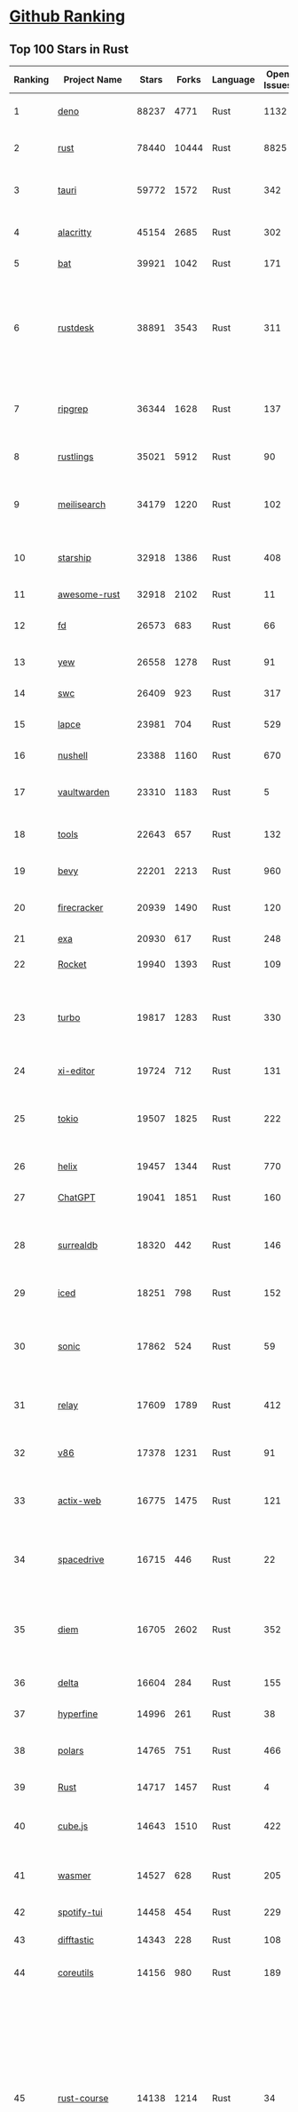[Github Ranking](../README.md)
==========

## Top 100 Stars in Rust

| Ranking | Project Name | Stars | Forks | Language | Open Issues | Description | Last Commit |
| ------- | ------------ | ----- | ----- | -------- | ----------- | ----------- | ----------- |
| 1 | [deno](https://github.com/denoland/deno) | 88237 | 4771 | Rust | 1132 | A modern runtime for JavaScript and TypeScript. | 2023-03-03T08:38:08Z |
| 2 | [rust](https://github.com/rust-lang/rust) | 78440 | 10444 | Rust | 8825 | Empowering everyone to build reliable and efficient software. | 2023-03-03T09:59:45Z |
| 3 | [tauri](https://github.com/tauri-apps/tauri) | 59772 | 1572 | Rust | 342 | Build smaller, faster, and more secure desktop applications with a web frontend. | 2023-03-03T04:06:16Z |
| 4 | [alacritty](https://github.com/alacritty/alacritty) | 45154 | 2685 | Rust | 302 | A cross-platform, OpenGL terminal emulator. | 2023-03-03T06:38:18Z |
| 5 | [bat](https://github.com/sharkdp/bat) | 39921 | 1042 | Rust | 171 | A cat(1) clone with wings. | 2023-03-03T06:15:00Z |
| 6 | [rustdesk](https://github.com/rustdesk/rustdesk) | 38891 | 3543 | Rust | 311 | Open source virtual / remote desktop infrastructure for everyone! The open source TeamViewer alternative. Display and control your PC and Android devices from anywhere at anytime. | 2023-03-03T09:11:15Z |
| 7 | [ripgrep](https://github.com/BurntSushi/ripgrep) | 36344 | 1628 | Rust | 137 | ripgrep recursively searches directories for a regex pattern while respecting your gitignore | 2023-03-02T00:20:35Z |
| 8 | [rustlings](https://github.com/rust-lang/rustlings) | 35021 | 5912 | Rust | 90 | :crab: Small exercises to get you used to reading and writing Rust code! | 2023-03-01T07:19:16Z |
| 9 | [meilisearch](https://github.com/meilisearch/meilisearch) | 34179 | 1220 | Rust | 102 | A lightning-fast search engine that fits effortlessly into your apps, websites, and workflow. | 2023-03-02T20:28:09Z |
| 10 | [starship](https://github.com/starship/starship) | 32918 | 1386 | Rust | 408 | ☄🌌️  The minimal, blazing-fast, and infinitely customizable prompt for any shell! | 2023-03-03T03:36:58Z |
| 11 | [awesome-rust](https://github.com/rust-unofficial/awesome-rust) | 32918 | 2102 | Rust | 11 | A curated list of Rust code and resources. | 2023-03-02T19:02:06Z |
| 12 | [fd](https://github.com/sharkdp/fd) | 26573 | 683 | Rust | 66 | A simple, fast and user-friendly alternative to 'find' | 2023-03-03T07:27:09Z |
| 13 | [yew](https://github.com/yewstack/yew) | 26558 | 1278 | Rust | 91 | Rust / Wasm framework for building client web apps | 2023-03-01T04:01:43Z |
| 14 | [swc](https://github.com/swc-project/swc) | 26409 | 923 | Rust | 317 | Rust-based platform for the Web | 2023-03-03T05:17:41Z |
| 15 | [lapce](https://github.com/lapce/lapce) | 23981 | 704 | Rust | 529 | Lightning-fast and Powerful Code Editor written in Rust | 2023-03-03T06:19:54Z |
| 16 | [nushell](https://github.com/nushell/nushell) | 23388 | 1160 | Rust | 670 | A new type of shell | 2023-03-03T10:03:01Z |
| 17 | [vaultwarden](https://github.com/dani-garcia/vaultwarden) | 23310 | 1183 | Rust | 5 | Unofficial Bitwarden compatible server written in Rust, formerly known as bitwarden_rs | 2023-03-02T18:17:49Z |
| 18 | [tools](https://github.com/rome/tools) | 22643 | 657 | Rust | 132 | Unified developer tools for JavaScript, TypeScript, and the web | 2023-03-01T21:48:37Z |
| 19 | [bevy](https://github.com/bevyengine/bevy) | 22201 | 2213 | Rust | 960 | A refreshingly simple data-driven game engine built in Rust | 2023-03-03T08:21:34Z |
| 20 | [firecracker](https://github.com/firecracker-microvm/firecracker) | 20939 | 1490 | Rust | 120 | Secure and fast microVMs for serverless computing. | 2023-03-02T19:19:44Z |
| 21 | [exa](https://github.com/ogham/exa) | 20930 | 617 | Rust | 248 | A modern replacement for ‘ls’. | 2023-03-01T19:49:40Z |
| 22 | [Rocket](https://github.com/SergioBenitez/Rocket) | 19940 | 1393 | Rust | 109 | A web framework for Rust. | 2023-02-26T10:55:34Z |
| 23 | [turbo](https://github.com/vercel/turbo) | 19817 | 1283 | Rust | 330 | Incremental bundler and build system optimized for JavaScript and TypeScript, written in Rust – including Turbopack and Turborepo. | 2023-03-03T09:56:01Z |
| 24 | [xi-editor](https://github.com/xi-editor/xi-editor) | 19724 | 712 | Rust | 131 | A modern editor with a backend written in Rust. | 2023-02-01T16:30:16Z |
| 25 | [tokio](https://github.com/tokio-rs/tokio) | 19507 | 1825 | Rust | 222 | A runtime for writing reliable asynchronous applications with Rust. Provides I/O, networking, scheduling, timers, ... | 2023-03-01T23:42:20Z |
| 26 | [helix](https://github.com/helix-editor/helix) | 19457 | 1344 | Rust | 770 | A post-modern modal text editor. | 2023-03-03T09:10:11Z |
| 27 | [ChatGPT](https://github.com/lencx/ChatGPT) | 19041 | 1851 | Rust | 160 | 🔮 ChatGPT Desktop Application (Mac, Windows and Linux) | 2023-03-02T13:26:16Z |
| 28 | [surrealdb](https://github.com/surrealdb/surrealdb) | 18320 | 442 | Rust | 146 | A scalable, distributed, collaborative, document-graph database, for the realtime web | 2023-03-02T17:02:08Z |
| 29 | [iced](https://github.com/iced-rs/iced) | 18251 | 798 | Rust | 152 | A cross-platform GUI library for Rust, inspired by Elm | 2023-03-03T08:08:23Z |
| 30 | [sonic](https://github.com/valeriansaliou/sonic) | 17862 | 524 | Rust | 59 | 🦔 Fast, lightweight & schema-less search backend. An alternative to Elasticsearch that runs on a few MBs of RAM. | 2023-01-08T19:14:14Z |
| 31 | [relay](https://github.com/facebook/relay) | 17609 | 1789 | Rust | 412 | Relay is a JavaScript framework for building data-driven React applications. | 2023-03-02T19:04:39Z |
| 32 | [v86](https://github.com/copy/v86) | 17378 | 1231 | Rust | 91 | x86 virtualization in your browser, recompiling x86 to wasm on the fly | 2023-02-20T10:45:27Z |
| 33 | [actix-web](https://github.com/actix/actix-web) | 16775 | 1475 | Rust | 121 | Actix Web is a powerful, pragmatic, and extremely fast web framework for Rust. | 2023-03-02T17:11:46Z |
| 34 | [spacedrive](https://github.com/spacedriveapp/spacedrive) | 16715 | 446 | Rust | 22 | Spacedrive is an open source cross-platform file explorer, powered by a virtual distributed filesystem written in Rust. | 2023-03-03T09:22:39Z |
| 35 | [diem](https://github.com/diem/diem) | 16705 | 2602 | Rust | 352 | Diem’s mission is to build a trusted and innovative financial network that empowers people and businesses around the world. | 2023-03-03T06:36:45Z |
| 36 | [delta](https://github.com/dandavison/delta) | 16604 | 284 | Rust | 155 | A syntax-highlighting pager for git, diff, and grep output | 2023-03-02T22:24:06Z |
| 37 | [hyperfine](https://github.com/sharkdp/hyperfine) | 14996 | 261 | Rust | 38 | A command-line benchmarking tool | 2023-03-01T07:42:58Z |
| 38 | [polars](https://github.com/pola-rs/polars) | 14765 | 751 | Rust | 466 | Fast multi-threaded, hybrid-out-of-core DataFrame library in Rust \| Python \| Node.js | 2023-03-03T10:00:01Z |
| 39 | [Rust](https://github.com/TheAlgorithms/Rust) | 14717 | 1457 | Rust | 4 |  All Algorithms implemented in Rust  | 2023-03-02T13:53:58Z |
| 40 | [cube.js](https://github.com/cube-js/cube.js) | 14643 | 1510 | Rust | 422 | 📊  Cube — The Semantic Layer for Building Data Applications | 2023-03-03T05:29:47Z |
| 41 | [wasmer](https://github.com/wasmerio/wasmer) | 14527 | 628 | Rust | 205 | 🚀 The leading WebAssembly Runtime supporting WASI and Emscripten | 2023-03-03T06:58:15Z |
| 42 | [spotify-tui](https://github.com/Rigellute/spotify-tui) | 14458 | 454 | Rust | 229 | Spotify for the terminal written in Rust 🚀 | 2023-01-20T22:39:05Z |
| 43 | [difftastic](https://github.com/Wilfred/difftastic) | 14343 | 228 | Rust | 108 | a structural diff that understands syntax 🟥🟩 | 2023-03-03T08:29:45Z |
| 44 | [coreutils](https://github.com/uutils/coreutils) | 14156 | 980 | Rust | 189 | Cross-platform Rust rewrite of the GNU coreutils | 2023-03-03T06:44:26Z |
| 45 | [rust-course](https://github.com/sunface/rust-course) | 14138 | 1214 | Rust | 34 | “连续六年成为全世界最受喜爱的语言，无 GC 也无需手动内存管理、极高的性能和安全性、过程/OO/函数式编程、优秀的包管理、JS 未来基石" — 工作之余的第二语言来试试 Rust 吧。<<Rust语言圣经>>拥有全面且深入的讲解、生动贴切的示例、德芙般丝滑的内容，甚至还有JS程序员关注的 WASM 和 Deno 等专题。这可能是目前最用心的 Rust 中文学习教程 / Book  | 2023-03-03T09:56:40Z |
| 46 | [RustPython](https://github.com/RustPython/RustPython) | 13760 | 930 | Rust | 219 | A Python Interpreter written in Rust | 2023-03-03T07:40:43Z |
| 47 | [egui](https://github.com/emilk/egui) | 13733 | 973 | Rust | 349 | egui: an easy-to-use immediate mode GUI in Rust that runs on both web and native | 2023-03-03T02:09:30Z |
| 48 | [anki](https://github.com/ankitects/anki) | 13356 | 1671 | Rust | 107 | Anki for desktop computers | 2023-03-03T09:36:04Z |
| 49 | [vector](https://github.com/vectordotdev/vector) | 12871 | 1028 | Rust | 1612 | A high-performance observability data pipeline. | 2023-03-03T05:19:22Z |
| 50 | [tikv](https://github.com/tikv/tikv) | 12735 | 1921 | Rust | 969 | Distributed transactional key-value database, originally created to complement TiDB | 2023-03-03T09:35:46Z |
| 51 | [mdBook](https://github.com/rust-lang/mdBook) | 12685 | 1296 | Rust | 359 | Create book from markdown files. Like Gitbook but implemented in Rust | 2023-03-02T20:41:55Z |
| 52 | [navi](https://github.com/denisidoro/navi) | 12541 | 452 | Rust | 48 | An interactive cheatsheet tool for the command-line | 2022-12-21T11:06:29Z |
| 53 | [gitui](https://github.com/extrawurst/gitui) | 12446 | 392 | Rust | 104 | Blazing 💥 fast terminal-ui for git written in rust 🦀 | 2023-03-03T02:58:22Z |
| 54 | [book](https://github.com/rust-lang/book) | 11655 | 2742 | Rust | 171 | The Rust Programming Language | 2023-02-28T12:00:52Z |
| 55 | [wasmtime](https://github.com/bytecodealliance/wasmtime) | 11595 | 933 | Rust | 487 | A fast and secure runtime for WebAssembly | 2023-03-03T02:33:48Z |
| 56 | [ruffle](https://github.com/ruffle-rs/ruffle) | 11553 | 587 | Rust | 2320 | A Flash Player emulator written in Rust | 2023-03-03T09:54:25Z |
| 57 | [Pake](https://github.com/tw93/Pake) | 11537 | 870 | Rust | 4 | 🤱🏻 Turn any webpage into a desktop app with Rust.  🤱🏻 很简单的用 Rust 打包网页生成很小的桌面 App | 2023-03-03T07:55:48Z |
| 58 | [rust-analyzer](https://github.com/rust-lang/rust-analyzer) | 11496 | 1185 | Rust | 1175 | A Rust compiler front-end for IDEs | 2023-03-03T10:03:07Z |
| 59 | [carbonyl](https://github.com/fathyb/carbonyl) | 11468 | 251 | Rust | 28 | Chromium running inside your terminal | 2023-02-26T21:31:10Z |
| 60 | [hyper](https://github.com/hyperium/hyper) | 11328 | 1339 | Rust | 176 | An HTTP library for Rust | 2023-03-02T19:08:04Z |
| 61 | [tree-sitter](https://github.com/tree-sitter/tree-sitter) | 11027 | 636 | Rust | 348 | An incremental parsing system for programming tools | 2023-03-01T02:29:20Z |
| 62 | [static-analysis](https://github.com/analysis-tools-dev/static-analysis) | 10940 | 1231 | Rust | 0 | ⚙️ A curated list of static analysis (SAST) tools and linters for all programming languages, config files, build tools, and more. The focus is on tools which improve code quality. | 2023-03-02T23:20:17Z |
| 63 | [just](https://github.com/casey/just) | 10867 | 274 | Rust | 163 | 🤖 Just a command runner | 2023-02-17T20:40:53Z |
| 64 | [clap](https://github.com/clap-rs/clap) | 10792 | 893 | Rust | 208 | A full featured, fast Command Line Argument Parser for Rust | 2023-03-01T04:51:20Z |
| 65 | [rust-raspberrypi-OS-tutorials](https://github.com/rust-embedded/rust-raspberrypi-OS-tutorials) | 10501 | 631 | Rust | 1 | :books: Learn to write an embedded OS in Rust :crab: | 2023-03-02T23:55:59Z |
| 66 | [fnm](https://github.com/Schniz/fnm) | 10473 | 303 | Rust | 88 | 🚀 Fast and simple Node.js version manager, built in Rust | 2023-02-28T17:47:31Z |
| 67 | [zola](https://github.com/getzola/zola) | 10429 | 742 | Rust | 148 | A fast static site generator in a single binary with everything built-in. https://www.getzola.org | 2023-03-01T14:16:24Z |
| 68 | [zellij](https://github.com/zellij-org/zellij) | 10308 | 313 | Rust | 384 | A terminal workspace with batteries included | 2023-03-01T19:14:23Z |
| 69 | [comprehensive-rust](https://github.com/google/comprehensive-rust) | 10270 | 470 | Rust | 36 | This is the Rust course used by the Android team at Google. It provides you the material to quickly teach Rust to everyone. | 2023-03-03T08:26:25Z |
| 70 | [solana](https://github.com/solana-labs/solana) | 10079 | 2782 | Rust | 786 | Web-Scale Blockchain for fast, secure, scalable, decentralized apps and marketplaces. | 2023-03-03T09:18:25Z |
| 71 | [diesel](https://github.com/diesel-rs/diesel) | 9986 | 876 | Rust | 94 | A safe, extensible ORM and Query Builder for Rust | 2023-03-03T09:43:45Z |
| 72 | [cargo](https://github.com/rust-lang/cargo) | 9923 | 1942 | Rust | 1354 | The Rust package manager | 2023-03-03T09:35:43Z |
| 73 | [tui-rs](https://github.com/fdehau/tui-rs) | 9833 | 460 | Rust | 90 | Build terminal user interfaces and dashboards using Rust | 2023-02-20T08:24:26Z |
| 74 | [py-spy](https://github.com/benfred/py-spy) | 9793 | 346 | Rust | 94 | Sampling profiler for Python programs | 2023-02-21T11:58:31Z |
| 75 | [czkawka](https://github.com/qarmin/czkawka) | 9696 | 272 | Rust | 240 | Multi functional app to find duplicates, empty folders, similar images etc. | 2023-02-26T16:28:22Z |
| 76 | [neovide](https://github.com/neovide/neovide) | 9614 | 380 | Rust | 341 | No Nonsense Neovim Client in Rust | 2023-03-03T02:11:34Z |
| 77 | [zoxide](https://github.com/ajeetdsouza/zoxide) | 9561 | 349 | Rust | 29 | A smarter cd command. Supports all major shells. | 2023-03-01T08:45:55Z |
| 78 | [ruff](https://github.com/charliermarsh/ruff) | 9458 | 301 | Rust | 203 | An extremely fast Python linter, written in Rust. | 2023-03-03T08:08:58Z |
| 79 | [RustScan](https://github.com/RustScan/RustScan) | 9408 | 675 | Rust | 91 | 🤖 The Modern Port Scanner 🤖 | 2023-02-28T02:50:46Z |
| 80 | [lsd](https://github.com/Peltoche/lsd) | 9273 | 307 | Rust | 91 | The next gen ls command | 2023-03-02T20:41:45Z |
| 81 | [xsv](https://github.com/BurntSushi/xsv) | 9204 | 293 | Rust | 108 | A fast CSV command line toolkit written in Rust. | 2022-12-22T10:10:37Z |
| 82 | [rust-clippy](https://github.com/rust-lang/rust-clippy) | 9033 | 1187 | Rust | 1644 | A bunch of lints to catch common mistakes and improve your Rust code. Book: https://doc.rust-lang.org/clippy/ | 2023-03-03T07:03:08Z |
| 83 | [axum](https://github.com/tokio-rs/axum) | 8847 | 613 | Rust | 19 | Ergonomic and modular web framework built with Tokio, Tower, and Hyper | 2023-03-03T10:00:26Z |
| 84 | [spotifyd](https://github.com/Spotifyd/spotifyd) | 8668 | 409 | Rust | 54 | A spotify daemon | 2023-03-03T01:05:49Z |
| 85 | [druid](https://github.com/linebender/druid) | 8623 | 544 | Rust | 256 | A data-first Rust-native UI design toolkit.  | 2023-03-02T22:51:08Z |
| 86 | [talent-plan](https://github.com/pingcap/talent-plan) | 8546 | 1125 | Rust | 96 | open source training courses about distributed database and distributed systems | 2023-02-26T08:31:48Z |
| 87 | [xray](https://github.com/atom-archive/xray) | 8530 | 245 | Rust | 16 | An experimental next-generation Electron-based text editor | 2019-07-22T17:46:06Z |
| 88 | [universal-android-debloater](https://github.com/0x192/universal-android-debloater) | 8413 | 481 | Rust | 215 | Cross-platform GUI written in Rust using ADB to debloat non-rooted android devices. Improve your privacy, the security and battery life of your device. | 2023-03-01T18:48:57Z |
| 89 | [broot](https://github.com/Canop/broot) | 8263 | 194 | Rust | 161 | A new way to see and navigate directory trees : https://dystroy.org/broot | 2023-03-01T06:43:04Z |
| 90 | [rayon](https://github.com/rayon-rs/rayon) | 8229 | 412 | Rust | 138 | Rayon: A data parallelism library for Rust | 2023-03-03T03:34:00Z |
| 91 | [sqlx](https://github.com/launchbadge/sqlx) | 8124 | 831 | Rust | 403 | 🧰 The Rust SQL Toolkit. An async, pure Rust SQL crate featuring compile-time checked queries without a DSL. Supports PostgreSQL, MySQL, SQLite, and MSSQL. | 2023-03-03T09:46:58Z |
| 92 | [Infinite-Storage-Glitch](https://github.com/DvorakDwarf/Infinite-Storage-Glitch) | 8002 | 401 | Rust | 30 | ISG lets you use YouTube as cloud storage for ANY files, not just video | 2023-02-28T00:35:21Z |
| 93 | [windows-rs](https://github.com/microsoft/windows-rs) | 7957 | 347 | Rust | 25 | Rust for Windows | 2023-03-02T20:30:19Z |
| 94 | [substrate](https://github.com/paritytech/substrate) | 7940 | 2530 | Rust | 995 | Substrate: The platform for blockchain innovators | 2023-03-03T09:58:44Z |
| 95 | [tokei](https://github.com/XAMPPRocky/tokei) | 7915 | 401 | Rust | 94 | Count your code, quickly. | 2023-02-21T08:35:21Z |
| 96 | [amethyst](https://github.com/amethyst/amethyst) | 7889 | 775 | Rust | 0 | Data-oriented and data-driven game engine written in Rust | 2021-12-06T18:23:49Z |
| 97 | [pyo3](https://github.com/PyO3/pyo3) | 7802 | 512 | Rust | 147 | Rust bindings for the Python interpreter | 2023-02-28T09:50:40Z |
| 98 | [nom](https://github.com/rust-bakery/nom) | 7786 | 752 | Rust | 182 | Rust parser combinator framework | 2023-02-28T20:48:53Z |
| 99 | [warp](https://github.com/seanmonstar/warp) | 7770 | 652 | Rust | 159 | A super-easy, composable, web server framework for warp speeds. | 2023-02-25T15:01:27Z |
| 100 | [actix](https://github.com/actix/actix) | 7726 | 610 | Rust | 35 | Actor framework for Rust. | 2023-01-27T16:50:49Z |

